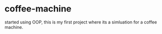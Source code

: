# coffee-machine
started using OOP, this is my first project where its a simluation for a coffee machine.
